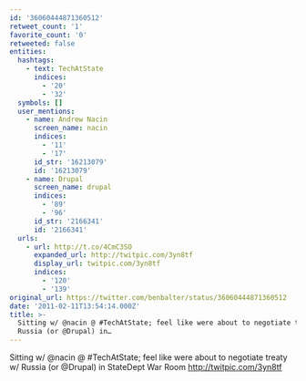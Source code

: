 ```yaml
---
id: '36060444871360512'
retweet_count: '1'
favorite_count: '0'
retweeted: false
entities:
  hashtags:
    - text: TechAtState
      indices:
        - '20'
        - '32'
  symbols: []
  user_mentions:
    - name: Andrew Nacin
      screen_name: nacin
      indices:
        - '11'
        - '17'
      id_str: '16213079'
      id: '16213079'
    - name: Drupal
      screen_name: drupal
      indices:
        - '89'
        - '96'
      id_str: '2166341'
      id: '2166341'
  urls:
    - url: http://t.co/4CmC3SO
      expanded_url: http://twitpic.com/3yn8tf
      display_url: twitpic.com/3yn8tf
      indices:
        - '120'
        - '139'
original_url: https://twitter.com/benbalter/status/36060444871360512
date: '2011-02-11T13:54:14.000Z'
title: >-
  Sitting w/ @nacin @ #TechAtState; feel like were about to negotiate treaty w/
  Russia (or @Drupal) in…
---
```


Sitting w/ @nacin @ #TechAtState; feel like were about to negotiate treaty w/ Russia (or @Drupal) in StateDept War Room http://twitpic.com/3yn8tf